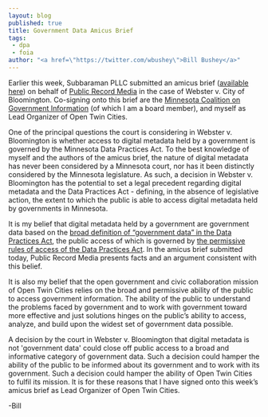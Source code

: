 ```yaml
---
layout: blog
published: true
title: Government Data Amicus Brief 
tags: 
 - dpa
 - foia
author: "<a href=\"https://twitter.com/wbushey\">Bill Bushey</a>"
---
```


Earlier this week, Subbaraman PLLC submitted an amicus brief ([available here](https://cdna.tonywebster.com/files/20151020-Webster-v-City-of-Bloomington-025-Brief-of-Amici-Curiae.pdf))
on behalf of [Public Record Media](http://www.publicrecordmedia.org/) 
in the case of Webster v. City of Bloomington. Co-signing onto this brief are 
the [Minnesota Coalition on Government Information](http://mncogi.org) (of 
which I am a board member), and myself as Lead Organizer of Open Twin Cities.

One of the principal questions the court is considering in Webster v. 
Bloomington is whether access to digital metadata held by a government is 
governed by the Minnesota Data Practices Act. To the best knowledge of myself 
and the authors of the amicus brief, the nature of digital metadata has never 
been considered by a Minnesota court, nor has it been distinctly considered by
the Minnesota legislature. As such, a decision in Webster v. Bloomington has 
the potential to set a legal precedent regarding digital metadata and the Data
Practices Act - defining, in the absence of legislative action, the extent to 
which the public is able to access digital metadata held by governments in 
Minnesota.

It is my belief that digital metadata held by a government are government data 
based on the [broad definition of “government data” in the Data Practices Act](https://www.revisor.mn.gov/statutes/?id=13.02#stat.13.02.7), 
the public access of which is governed by [the permissive rules of access of the Data Practices Act](https://www.revisor.mn.gov/statutes/?id=13.03#stat.13.03.1).
In the amicus brief submitted today, Public Record Media presents facts and an 
argument consistent with this belief.

It is also my belief that the open government and civic collaboration mission 
of Open Twin Cities relies on the broad and permissive ability of the public 
to access government information. The ability of the public to understand the
problems faced by government and to work with government toward more effective
and just solutions hinges on the public’s ability to access, analyze, and build
upon the widest set of government data possible.

A decision by the court in Webster v. Bloomington that digital metadata is not
'government data' could close off public access to a broad and informative 
category of government data. Such a decision could hamper the ability of the 
public to be informed about its government and to work with its government. 
Such a decision could hamper the ability of Open Twin Cities to fulfil its 
mission. It is for these reasons that I have signed onto this week’s amicus 
brief as Lead Organizer of Open Twin Cities.

-Bill
